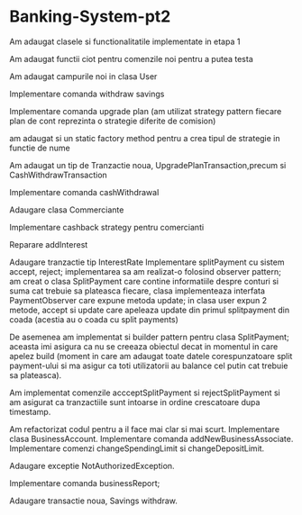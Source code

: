 # Banking-System-pt2
Am adaugat clasele si functionalitatile implementate in etapa 1

Am adaugat functii ciot pentru comenzile noi pentru a putea testa

Am adaugat campurile noi in clasa User

Implementare comanda withdraw savings

Implementare comanda upgrade plan (am utilizat strategy pattern fiecare plan de cont reprezinta o strategie diferite de comision)

am adaugat si un static factory method pentru a crea tipul de strategie in functie de nume

Am adaugat un tip de Tranzactie noua, UpgradePlanTransaction,precum si CashWithdrawTransaction

Implementare comanda cashWithdrawal

Adaugare clasa Commerciante

Implementare cashback strategy pentru comercianti

Reparare addInterest

Adaugare tranzactie tip InterestRate
Implementare splitPayment cu sistem accept, reject; implementarea
sa am realizat-o folosind observer pattern; am creat o clasa
SplitPayment care contine informatiile despre conturi si suma
cat trebuie sa plateasca fiecare, clasa implementeaza interfata
PaymentObserver care expune metoda update; in clasa user
expun 2 metode, accept si update care apeleaza update din 
primul splitpayment din coada (acestia au o coada cu 
split payments)

De asemenea am implementat si builder pattern pentru clasa SplitPayment;
aceasta imi asigura ca nu se creeaza obiectul decat in momentul in care 
apelez build (moment in care am adaugat toate datele corespunzatoare
split payment-ului si ma asigur ca toti utilizatorii au balance
cel putin cat trebuie sa plateasca).

Am implementat comenzile accceptSplitPayment si rejectSplitPayment si 
am asigurat ca tranzactiile sunt intoarse in ordine crescatoare dupa
timestamp.

Am refactorizat codul pentru a il face mai clar si mai scurt.
Implementare clasa BusinessAccount.
Implementare comanda addNewBusinessAssociate.
Implementare comenzi changeSpendingLimit si changeDepositLimit.

Adaugare exceptie NotAuthorizedException.

Implementare comanda businessReport;

Adaugare transactie noua, Savings withdraw.